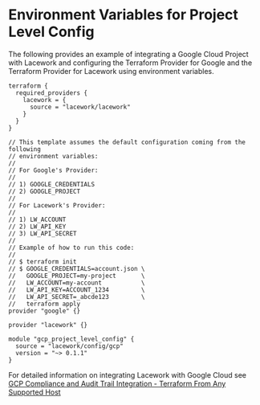# Environment Variables for Project Level Config
The following provides an example of integrating a Google Cloud Project with Lacework and configuring the Terraform Provider for Google and the Terraform Provider for Lacework using environment variables.

```hcl
terraform {
  required_providers {
    lacework = {
      source = "lacework/lacework"
    }
  }
}

// This template assumes the default configuration coming from the following
// environment variables:
//
// For Google's Provider:
//
// 1) GOOGLE_CREDENTIALS
// 2) GOOGLE_PROJECT
//
// For Lacework's Provider:
//
// 1) LW_ACCOUNT
// 2) LW_API_KEY
// 3) LW_API_SECRET
//
// Example of how to run this code:
//
// $ terraform init
// $ GOOGLE_CREDENTIALS=account.json \
//   GOOGLE_PROJECT=my-project       \
//   LW_ACCOUNT=my-account           \
//   LW_API_KEY=ACCOUNT_1234         \
//   LW_API_SECRET=_abcde123         \
//   terraform apply
provider "google" {}

provider "lacework" {}

module "gcp_project_level_config" {
  source = "lacework/config/gcp"
  version = "~> 0.1.1"
}
```

For detailed information on integrating Lacework with Google Cloud see [GCP Compliance and Audit Trail Integration - Terraform From Any Supported Host](https://support.lacework.com/hc/en-us/articles/360057065094-GCP-Compliance-and-Audit-Trail-Integration-Terraform-From-Any-Supported-Host)
